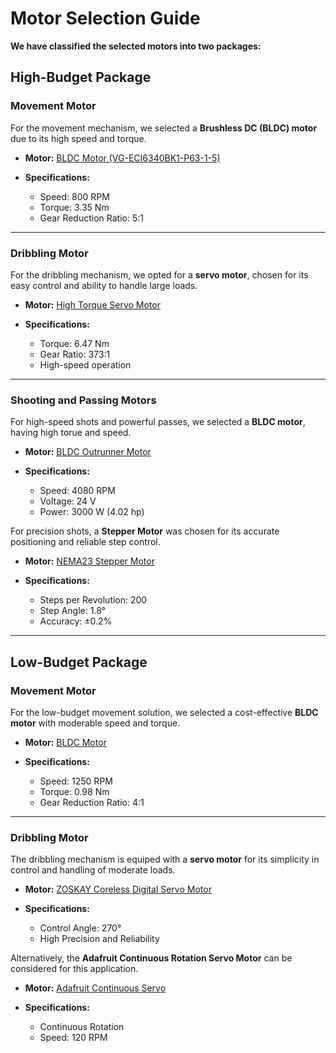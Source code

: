 # Motor Selection Guide

**We have classified the selected motors into two packages:**
## **High-Budget Package**

### **Movement Motor**
For the movement mechanism, we selected a **Brushless DC (BLDC) motor** due to its high speed and torque.

- **Motor:** [BLDC Motor (VG-ECI6340BK1-P63-1-5)](https://www.digikey.com/en/products/detail/ebm-papst-inc/VG-ECI6340BK1-P63-1-5/9598038)
  
- **Specifications:**
  - Speed: 800 RPM
  - Torque: 3.35 Nm
  - Gear Reduction Ratio: 5:1

---

### **Dribbling Motor**
For the dribbling mechanism, we opted for a **servo motor**, chosen for its easy control and ability to handle large loads.

- **Motor:** [High Torque Servo Motor](https://www.amazon.com/dp/B0CKNHKJ93)
  
- **Specifications:**
  - Torque: 6.47 Nm
  - Gear Ratio: 373:1
  - High-speed operation
  
---

### **Shooting and Passing Motors**
For high-speed shots and powerful passes, we selected a **BLDC motor**, having high torue and speed.

- **Motor:** [BLDC Outrunner Motor](https://www.amazon.com/Alomejor-Brushless-Skateboard-Outrunner-Quadcopter/dp/B07QDJSYKV)
  
- **Specifications:**
  - Speed: 4080 RPM
  - Voltage: 24 V
  - Power: 3000 W (4.02 hp)
  
For precision shots, a **Stepper Motor** was chosen for its accurate positioning and reliable step control.

- **Motor:** [NEMA23 Stepper Motor](https://www.digikey.com/en/products/detail/cui-devices/NEMA23-31-01SD-AMT112S/9477647)
  
- **Specifications:**
  - Steps per Revolution: 200
  - Step Angle: 1.8°
  - Accuracy: ±0.2%


---

## **Low-Budget Package**

### **Movement Motor**
For the low-budget movement solution, we selected a cost-effective **BLDC motor** with moderable speed and torque.

- **Motor:** [BLDC Motor](https://www.alibaba.com/product-detail/60mm-12v-24v-100w-200w_1600054303894.html)
  
- **Specifications:**
  - Speed: 1250 RPM
  - Torque: 0.98 Nm
  - Gear Reduction Ratio: 4:1


---

### **Dribbling Motor**
The dribbling mechanism is equiped with a **servo motor** for its simplicity in control and handling of moderate loads.

- **Motor:** [ZOSKAY Coreless Digital Servo Motor](https://www.amazon.com/ZOSKAY-Coreless-Digital-Stainless-arduino/dp/B07S9XZYN2)
  
- **Specifications:**
  - Control Angle: 270°
  - High Precision and Reliability

Alternatively, the **Adafruit Continuous Rotation Servo Motor** can be considered for this application.

- **Motor:** [Adafruit Continuous Servo](https://www.digikey.com/en/products/detail/adafruit-industries-llc/3614/7717299)
  
- **Specifications:**
  - Continuous Rotation
  - Speed: 120 RPM
